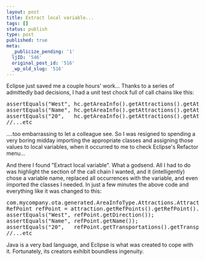 ```yaml
---
layout: post
title: Extract local variable...
tags: []
status: publish
type: post
published: true
meta:
  _publicize_pending: '1'
  ljID: '546'
  original_post_id: '516'
  _wp_old_slug: '516'
---
```

Eclipse just saved me a couple hours' work...  Thanks to a series of admittedly bad decisions, I had a unit test chock full of call chains like this:

<pre>
assertEquals("West", hc.getAreaInfo().getAttractions().getAttraction().get(3).getRefPoints().getRefPoint().get(0).getDirection());
assertEquals("Name", hc.getAreaInfo().getAttractions().getAttraction().get(3).getRefPoints().getRefPoint().get(0).getName());
assertEquals("20",   hc.getAreaInfo().getAttractions().getAttraction().get(3).getRefPoints().getRefPoint().get(0).getTransportations().getTransportation().get(0).getTransportationCode());
//...etc
</pre>

....too embarrassing to let a colleague see.  So I was resigned to spending a very boring midday importing the appropriate classes and assigning those values to local variables, when it occurred to me to check Eclipse's Refactor menu...

And there I found "Extract local variable".  What a godsend.  All I had to do was highlight the section of the call chain I wanted, and it (intelligently) chose a variable name, replaced all occurrences with the variable, and even imported the classes I needed.  In just a few minutes the above code and everything like it was changed to this:

<pre>
com.mycompany.ota.generated.AreaInfoType.Attractions.Attraction attraction = hc.getAreaInfo().getAttractions().getAttraction().get(3);
RefPoint refPoint = attraction.getRefPoints().getRefPoint().get(0);
assertEquals("West", refPoint.getDirection());
assertEquals("Name", refPoint.getName());
assertEquals("20",   refPoint.getTransportations().getTransportation().get(0).getTransportationCode());
//...etc
</pre>

Java is a very bad language, and Eclipse is what was created to cope with it.  Fortunately, its creators exhibit boundless ingenuity.

